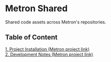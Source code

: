 # Metron Shared

Shared code assets across Metron's repositories.

## Table of Content

[1. Project Installation (Metron project link)](https://github.com/OndrejSzekely/metron/blob/main/docs/project_installation.md)\
[2. Development Notes (Metron project link)](https://github.com/OndrejSzekely/metron/blob/main/docs/development_notes.md)